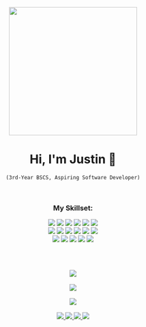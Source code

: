 <div align="center">

  <img src="https://media.tenor.com/cpmCB81UfgAAAAAi/psyduck.gif" width="300" />

  <h1>Hi, I'm Justin 👋</h1>

  <code>(3rd-Year BSCS, Aspiring Software Developer)</code>

  <br>

  <h3>My Skillset:</h3>

  <!-- Languages -->
<img src="https://img.shields.io/badge/-TypeScript-000000?style=flat-square&logo=typescript" />
<img src="https://img.shields.io/badge/-JavaScript-000000?style=flat-square&logo=javascript" />
<img src="https://img.shields.io/badge/-Python-000000?style=flat-square&logo=python" />
<img src="https://img.shields.io/badge/-C++-000000?style=flat-square&logo=c" />
<img src="https://img.shields.io/badge/-HTML5-000000?style=flat-square&logo=html5" />
<img src="https://img.shields.io/badge/-CSS3-000000?style=flat-square&logo=css3" />

<br>
<!-- Frameworks & Tools -->
<img src="https://img.shields.io/badge/-React-000000?style=flat-square&logo=react" />
<img src="https://img.shields.io/badge/-Vite-000000?style=flat-square&logo=vite" />
<img src="https://img.shields.io/badge/-MySQL-000000?style=flat-square&logo=mysql" />
<img src="https://img.shields.io/badge/-MongoDB-000000?style=flat-square&logo=mongodb" />
<img src="https://img.shields.io/badge/-CockroachDB-000000?style=flat-square&logo=cockroachdb" />
<img src="https://img.shields.io/badge/-SQLAlchemy-000000?style=flat-square&logo=sqlalchemy" />

<br>

<img src="https://img.shields.io/badge/-Alembic-000000?style=flat-square&logo=alembic" />
<img src="https://img.shields.io/badge/-Amazon%20AWS-000000?style=flat-square&logo=amazon-web-services" />
<img src="https://img.shields.io/badge/-Git-000000?style=flat-square&logo=git" />
<img src="https://img.shields.io/badge/-GitHub-000000?style=flat-square&logo=github" />
<img src="https://img.shields.io/badge/-Docker-000000?style=flat-square&logo=docker" />


 
  <br><br>
  <!-- GitHub Stats -->
  <img src="https://github-readme-stats.vercel.app/api?username=ThatDott&theme=transparent&card_height=150&show_icons=true&hide_border=false&hide_title=true&ring_color=ffffff&icon_color=ffffff&text_color=ffffff" />
  <br><br>
  <img src="https://github-readme-streak-stats.herokuapp.com?user=ThatDott&theme=transparent&border_radius=4.6&card_width=466&card_height=150&stroke=EBEBEB&ring=EBEBEB&currStreakNum=EBEBEB&currStreakLabel=EBEBEB&sideLabels=EBEBEB&fire=EB8E00&sideNums=EBEBEB&dates=EBEBEB&border=EBEBEB&excludeDaysLabel=EBEBEB" />
  <br><br>
  <img src="https://github-readme-stats.vercel.app/api/top-langs/?username=thatdott&layout=compact&theme=transparent&border_radius=4.6&card_width=466&card_height=150&stroke=EBEBEB&ring=EBEBEB&title_color=FFFFFF&text_color=FFFFFF"/>
  <br><br>

  <!-- Socials -->
  <a href="https://www.linkedin.com/in/justin-veloso-21395b27b/">
    <img src="https://img.shields.io/badge/-justinveloso-blue?style=flat-square&logo=Linkedin&logoColor=white" />
  </a>
  <a href="https://facebook.com/thatdot44/">
    <img src="https://img.shields.io/badge/-justinveloso-darkblue?style=flat-square&logo=facebook&logoColor=white" />
  </a>
  <a href="https://instagram.com/dotveloso">
    <img src="https://img.shields.io/badge/-dotveloso-purple?style=flat-square&logo=instagram&logoColor=white" />
  </a>
  <a href="mailto:justinsanveloso@gmail.com">
    <img src="https://img.shields.io/badge/-justinsanveloso@gmail.com-c14438?style=flat-square&logo=Gmail&logoColor=white" />
  </a>

</div>
